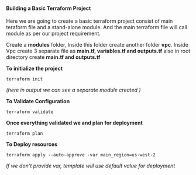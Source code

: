#### Building a Basic Terraform Project

Here we are going to create a basic terraform project consist of main teraform file and a stand-alone module. And the main terraform file will call module as per our project requirement.

Create a **modules** folder, Inside this folder create another folder **vpc**. Inside Vpc create 3 separate file as **main.tf, variables.tf and outputs.tf** also in root directory create **main.tf and outputs.tf**

**To initialize the project**

    terraform init
*(here in output we can see a separate module created )*

**To Validate Configuration**

    terraform validate

**Once everything validated we and plan for deployment**
    
    terraform plan
    
**To Deploy resources** 

    terraform apply --auto-approve -var main_region=us-west-2

*If we don't provide var, template will use default value for deployment*